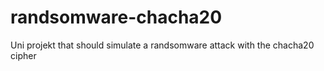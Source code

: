 # randsomware-chacha20
Uni projekt that should simulate a randsomware attack with the chacha20 cipher
